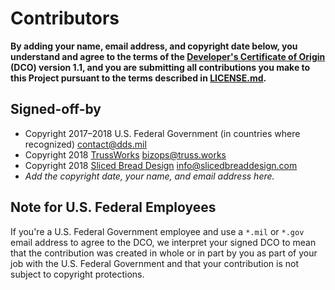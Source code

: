 # Contributors

**By adding your name, email address, and copyright date below, you understand and agree to the terms of the [Developer's Certificate of Origin](https://developercertificate.org) (DCO) version 1.1, and you are submitting all contributions you make to this Project pursuant to the terms described in [LICENSE.md][license].**

## Signed-off-by

- Copyright 2017–2018 U.S. Federal Government (in countries where recognized) contact@dds.mil
- Copyright 2018 [TrussWorks](https://truss.works) bizops@truss.works
- Copyright 2018 [Sliced Bread Design](http://www.slicedbreaddesign.com/) info@slicedbreaddesign.com
- _Add the copyright date, your name, and email address here._

## Note for U.S. Federal Employees

If you're a U.S. Federal Government employee and use a `*.mil` or `*.gov` email address to agree to the DCO, we interpret your signed DCO to mean that the contribution was created in whole or in part by you as part of your job with the U.S. Federal Government and that your contribution is not subject to copyright protections.

[license]: https://github.com/transcom/mymove/blob/master/LICENSE.txt
